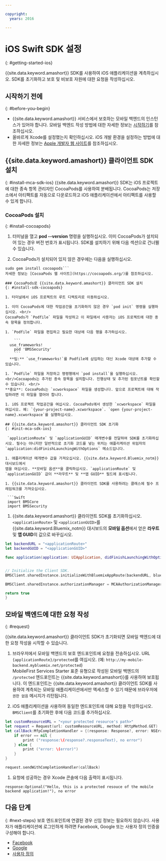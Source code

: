 ```yaml
---

copyright:
  years: 2016

---
```


# iOS Swift SDK 설정
{: #getting-started-ios}

{{site.data.keyword.amashort}} SDK를 사용하여 iOS 애플리케이션을 계측하십시오. SDK를 초기화하고 보호 및 비보호 자원에 대한 요청을 작성하십시오. 

## 시작하기 전에
{: #before-you-begin}
* {{site.data.keyword.amashort}} 서비스에서 보호하는 모바일 백엔드의 인스턴스가 있어야 합니다. 모바일 백엔드 작성 방법에 대한 자세한 정보는 [시작하기](getting-started.html)를 참조하십시오. 
* 올바르게 Xcode를 설정했는지 확인하십시오. iOS 개발 환경을 설정하는 방법에 대한 자세한 정보는 [Apple 개발자 웹 사이트](https://developer.apple.com/support/xcode/)를 참조하십시오. 


## {{site.data.keyword.amashort}} 클라이언트 SDK 설치
{: #install-mca-sdk-ios}
{{site.data.keyword.amashort}} SDK는 iOS 프로젝트에 대한 종속 항목 관리자인 CocoaPods를 사용하여 분배됩니다. CocoaPods는 저장소에서 아티팩트를 자동으로 다운로드하고 iOS 애플리케이션에서 아티팩트를 사용할 수 있게 합니다. 


### CocoaPods 설치
{: #install-cocoapods}
1. 터미널을 열고 **pod --version** 명령을 실행하십시오. 이미 CocoaPods가 설치되어 있는 경우 버전 번호가 표시됩니다. SDK를 설치하기 위해 다음 섹션으로 건너뛸 수 있습니다. 

1. CocoaPods가 설치되어 있지 않은 경우에는 다음을 실행하십시오.
```
sudo gem install cocoapods```
자세한 정보는 [CocoaPods 웹 사이트](https://cocoapods.org/)를 참조하십시오.

### CocoaPods로 {{site.data.keyword.amashort}} 클라이언트 SDK 설치
{: #install-sdk-cocoapods}

1. 터미널에서 iOS 프로젝트의 루트 디렉토리로 이동하십시오. 

1. 이미 CocoaPods에 대한 작업공간을 초기화하지 않은 경우 `pod init` 명령을 실행하십시오. <br/>
CocoaPods가 `Podfile` 파일을 작성하고 이 파일에서 사용자는 iOS 프로젝트에 대한 종속 항목을 정의합니다. 

1. `Podfile` 파일을 편집하고 필요한 대상에 다음 행을 추가하십시오. 

	```
  use_frameworks!
	pod 'BMSSecurity'
	```
  **팁:** `use_frameworks!`를 Podfile에 삽입하는 대신 Xcode 대상에 추가할 수 있습니다.

1. `Podfile` 파일을 저장하고 명령행에서 `pod install`을 실행하십시오. <br/>Cocoapods는 추가된 종속 항목을 설치합니다. 진행상태 및 추가된 컴포넌트를 확인할 수 있습니다. <br/>
**중요**: CocoaPods는 `xcworkspace` 파일을 생성합니다. 앞으로 프로젝트에 대해 작업하려면 이 파일을 열어야 합니다. 

1. iOS 프로젝트 작업공간을 여십시오. CocoaPods에서 생성한 `xcworkspace` 파일을 여십시오. 예: `{your-project-name}.xcworkspace`. `open {your-project-name}.xcworkspace`를 실행하십시오. 

## {{site.data.keyword.amashort}} 클라이언트 SDK 초기화
{: #init-mca-sdk-ios}

 `applicationRoute` 및 `applicationGUID` 매개변수를 전달하여 SDK를 초기화하십시오. 필수는 아니지만 일반적으로 초기화 코드를 넣는 위치는 애플리케이션 위임자의 `application:didFinishLaunchingWithOptions` 메소드입니다. 

1. 애플리케이션 매개변수 값을 가져오십시오. {{site.data.keyword.Bluemix_notm}} 대시보드에서
앱을 여십시오. **모바일 옵션**을 클릭하십시오. `applicationRoute` 및 `applicationGUID` 값이 **라우트** 및 **앱 GUID** 필드에 표시됩니다.

1. {{site.data.keyword.amashort}} 클라이언트 SDK를 사용하려는 클래스에 필수 프레임워크를 가져오십시오.

 ```Swift
 import BMSCore
 import BMSSecurity
 ```  

1. {{site.data.keyword.amashort}} 클라이언트 SDK를 초기화하십시오. `<applicationRoute>` 및 `<applicationGUID>`를 {{site.data.keyword.Bluemix_notm}} 대시보드의 **모바일 옵션**에서 얻은 **라우트** 및 **앱 GUID**의 값으로 바꾸십시오.

 ```Swift
 let backendURL = "<applicationRoute>"
 let backendGUID = "<applicationGUID>"

 func application(application: UIApplication, didFinishLaunchingWithOptions launchOptions: [NSObject: AnyObject]?) -> Bool {


 // Initialize the Client SDK.  
 BMSClient.sharedInstance.initializeWithBluemixAppRoute(backendURL, bluemixAppGUID: backendGUID, bluemixRegion: BMSClient.<application Bluemix region>)

 BMSClient.sharedInstance.authorizationManager = MCAAuthorizationManager.sharedInstance

 return true
 }
 ```

## 모바일 백엔드에 대한 요청 작성
{: #request}

{{site.data.keyword.amashort}} 클라이언트 SDK가 초기화되면 모바일 백엔드에 대한 요청 작성을 시작할 수 있습니다. 

1. 브라우저에서 모바일 백엔드의 보호 엔드포인트에 요청을 전송하십시오. URL `{applicationRoute}/protected`를 여십시오. (예: `http://my-mobile-backend.mybluemix.net/protected`)
<br/>MobileFirst Services Starter 표준 유형으로 작성된 모바일 백엔드의 `/protected` 엔드포인트는 {{site.data.keyword.amashort}}를 사용하여 보호됩니다. 이 엔드포인트는 {{site.data.keyword.amashort}} 클라이언트 SDK를 사용하여 계측되는 모바일 애플리케이션에서만 액세스할 수 있기 때문에 브라우저에 `권한 없음` 메시지가 리턴됩니다.

1. iOS 애플리케이션을 사용하여 동일한 엔드포인트에 대해 요청을 작성하십시오. `BMSClient`를 초기화한 후에 다음 코드를 추가하십시오. 

 ```Swift
 let customResourceURL = "<your protected resource's path>"
 let request = Request(url: customResourceURL, method: HttpMethod.GET)
 let callBack:MfpCompletionHandler = {(response: Response?, error: NSError?) in
     if error == nil {
         print ("response:\(response?.responseText), no error")
     } else {
         print ("error: \(error)")
     }
 }

 request.sendWithCompletionHandler(callBack)
 ```

1.  요청에 성공하는 경우 Xcode 콘솔에 다음 출력이 표시됩니다. 

 ```
 response:Optional("Hello, this is a protected resouce of the mobile backend application!"), no error
 ```

## 다음 단계
{: #next-steps}
보호 엔드포인트에 연결된 경우 신임 정보는 필요하지 않습니다. 사용자가 애플리케이션에 로그인하게 하려면 Facebook, Google 또는 사용자 정의 인증을 구성해야 합니다. 
  * [Facebook](facebook-auth-ios-swift-sdk.html)
  * [Google](google-auth-ios-swift-sdk.html)
  * [사용자 정의 ](custom-auth-ios-swift-sdk.html)
